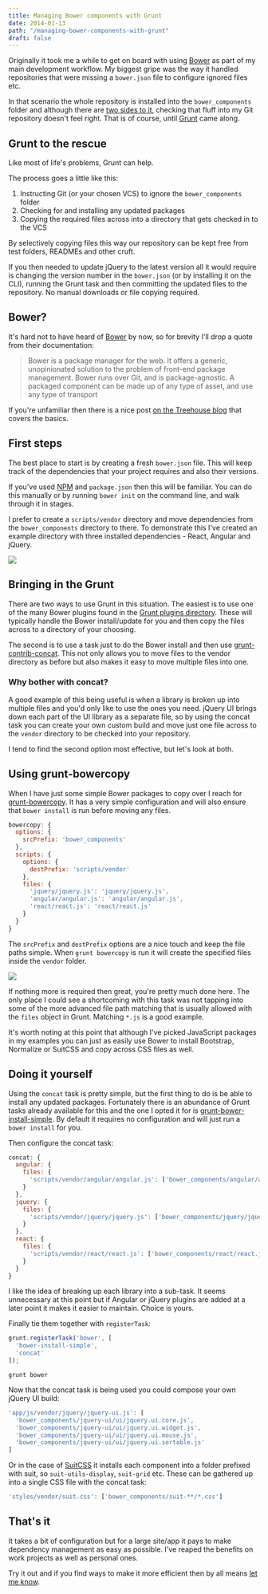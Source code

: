 ```yaml
---
title: Managing Bower components with Grunt
date: 2014-01-13
path: "/managing-bower-components-with-grunt"
draft: false
---
```


Originally it took me a while to get on board with using [Bower](http://bower.io) as part of my main development workflow. My biggest gripe was the way it handled repositories that were missing a `bower.json` file to configure ignored files etc.

In that scenario the whole repository is installed into the `bower_components` folder and although there are [two sides to it](http://addyosmani.com/blog/checking-in-front-end-dependencies/), checking that fluff into my Git repository doesn't feel right. That is of course, until [Grunt](http://gruntjs.com) came along.

## Grunt to the rescue

Like most of life's problems, Grunt can help.

The process goes a little like this:

1. Instructing Git (or your chosen VCS) to ignore the `bower_components` folder
2. Checking for and installing any updated packages
3. Copying the required files across into a directory that gets checked in to the VCS

By selectively copying files this way our repository can be kept free from test folders, READMEs and other cruft.

If you then needed to update jQuery to the latest version all it would require is changing the version number in the `bower.json` (or by installing it on the CLI), running the Grunt task and then committing the updated files to the repository. No manual downloads or file copying required.

## Bower?

It's hard not to have heard of [Bower](http://bower.io/) by now, so for brevity I'll drop a quote from their documentation:

> Bower is a package manager for the web. It offers a generic, unopinionated solution to the problem of front-end package management. Bower runs over Git, and is package-agnostic. A packaged  component can be made up of any type of asset, and use any type of transport

If you're unfamiliar then there is a nice post [on the Treehouse blog](http://blog.teamtreehouse.com/getting-started-bower) that covers the basics.

## First steps

The best place to start is by creating a fresh `bower.json` file. This will keep track of the dependencies that your project requires and also their versions.

If you've used [NPM](https://npmjs.org/) and `package.json` then this will be familiar. You can do this manually or by running `bower init` on the command line, and walk through it in stages.

I prefer to create a `scripts/vendor` directory and move dependencies from the `bower_components` directory to there. To demonstrate this I've created an example directory with three installed dependencies - React, Angular and jQuery.

![](./initial-dir.png)

## Bringing in the Grunt

There are two ways to use Grunt in this situation. The easiest is to use one of the many Bower plugins found in the [Grunt plugins directory](http://gruntjs.com/plugins). These will typically handle the Bower install/update for you and then copy the files across to a directory of your choosing.

The second is to use a task just to do the Bower install and then use [grunt-contrib-concat](https://github.com/gruntjs/grunt-contrib-concat). This not only allows you to move files to the vendor directory as before but also makes it easy to move multiple files into one.

### Why bother with concat?

A good example of this being useful is when a library is broken up into multiple files and you'd only like to use the ones you need. jQuery UI brings down each part of the UI library as a separate file, so by using the concat task you can create your own custom build and move just one file across to the `vendor` directory to be checked into your repository.

I tend to find the second option most effective, but let's look at both.

## Using grunt-bowercopy

When I have just some simple Bower packages to copy over I reach for [grunt-bowercopy](https://github.com/timmywil/grunt-bowercopy). It has a very simple configuration and will also ensure that `bower install` is run before moving any files.

``` js
bowercopy: {
  options: {
    srcPrefix: 'bower_components'
  },
  scripts: {
    options: {
      destPrefix: 'scripts/vendor'
    },
    files: {
      'jquery/jquery.js': 'jquery/jquery.js',
      'angular/angular.js': 'angular/angular.js',
      'react/react.js': 'react/react.js'
    }
  }
}
```

The `srcPrefix` and `destPrefix` options are a nice touch and keep the file paths simple. When `grunt bowercopy` is run it will create the specified files inside the `vendor` folder.

![](./dir-after-bower-copy.png)

If nothing more is required then great, you're pretty much done here. The only place I could see a shortcoming with this task was not tapping into some of the more advanced file path matching that is usually allowed with the `files` object in Grunt. Matching `*.js` is a good example.

It's worth noting at this point that although I've picked JavaScript packages in my examples you can just as easily use Bower to install Bootstrap, Normalize or SuitCSS and copy across CSS files as well.

## Doing it yourself

Using the `concat` task is pretty simple, but the first thing to do is be able to install any updated packages. Fortunately there is an abundance of Grunt tasks already available for this and the one I opted it for is [grunt-bower-install-simple](https://github.com/rse/grunt-bower-install-simple). By default it requires no configuration and will just run a `bower install` for you.

Then configure the concat task:

``` js
concat: {
  angular: {
    files: {
      'scripts/vendor/angular/angular.js': ['bower_components/angular/angular.js']
    }
  },
  jquery: {
    files: {
      'scripts/vendor/jquery/jquery.js': ['bower_components/jquery/jquery.js']
    }
  },
  react: {
    files: {
      'scripts/vendor/react/react.js': ['bower_components/react/react.js']
    }
  }
}
```

I like the idea of breaking up each library into a sub-task. It seems unnecessary at this point but if Angular or jQuery plugins are added at a later point it makes it easier to maintain. Choice is yours.

Finally tie them together with `registerTask`:

``` js
grunt.registerTask('bower', [
  'bower-install-simple',
  'concat'
]);
```

    grunt bower

Now that the concat task is being used you could compose your own jQuery UI build:

``` js
'app/js/vendor/jquery/jquery-ui.js': [
  'bower_components/jquery-ui/ui/jquery.ui.core.js',
  'bower_components/jquery-ui/ui/jquery.ui.widget.js',
  'bower_components/jquery-ui/ui/jquery.ui.mouse.js',
  'bower_components/jquery-ui/ui/jquery.ui.sortable.js'
]
```

Or in the case of [SuitCSS](https://github.com/suitcss) it installs each component into a folder prefixed with suit, so `suit-utils-display`, `suit-grid` etc. These can be gathered up into a single CSS file with the concat task:

```js
'styles/vendor/suit.css': ['bower_components/suit-**/*.css']
```

## That's it

It takes a bit of configuration but for a large site/app it pays to make dependency management as easy as possible. I've reaped the benefits on work projects as well as personal ones.

Try it out and if you find ways to make it more efficient then by all means [let me know](http://twitter.com/blinkdesign).